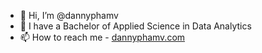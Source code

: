 - 👋 Hi, I’m @dannyphamv
- 🌱 I have a Bachelor of Applied Science in Data Analytics
- 📫 How to reach me - [dannyphamv.com](https://dannyphamv.com/)

<!---
dannyphamv/dannyphamv is a ✨ special ✨ repository because its `README.md` (this file) appears on your GitHub profile.
You can click the Preview link to take a look at your changes.
--->
